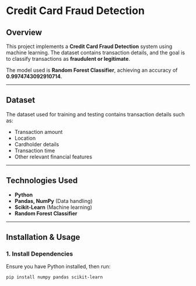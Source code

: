 # **Credit Card Fraud Detection**

## **Overview**
This project implements a **Credit Card Fraud Detection** system using machine learning. The dataset contains transaction details, and the goal is to classify transactions as **fraudulent or legitimate**.  

The model used is **Random Forest Classifier**, achieving an accuracy of **0.9974743092910714**.

---

## **Dataset**
The dataset used for training and testing contains transaction details such as:  
- Transaction amount  
- Location  
- Cardholder details  
- Transaction time  
- Other relevant financial features  

---

## **Technologies Used**
- **Python**
- **Pandas, NumPy** (Data handling)
- **Scikit-Learn** (Machine learning)
- **Random Forest Classifier**

---

## **Installation & Usage**
### **1. Install Dependencies**
Ensure you have Python installed, then run:

```bash
pip install numpy pandas scikit-learn
